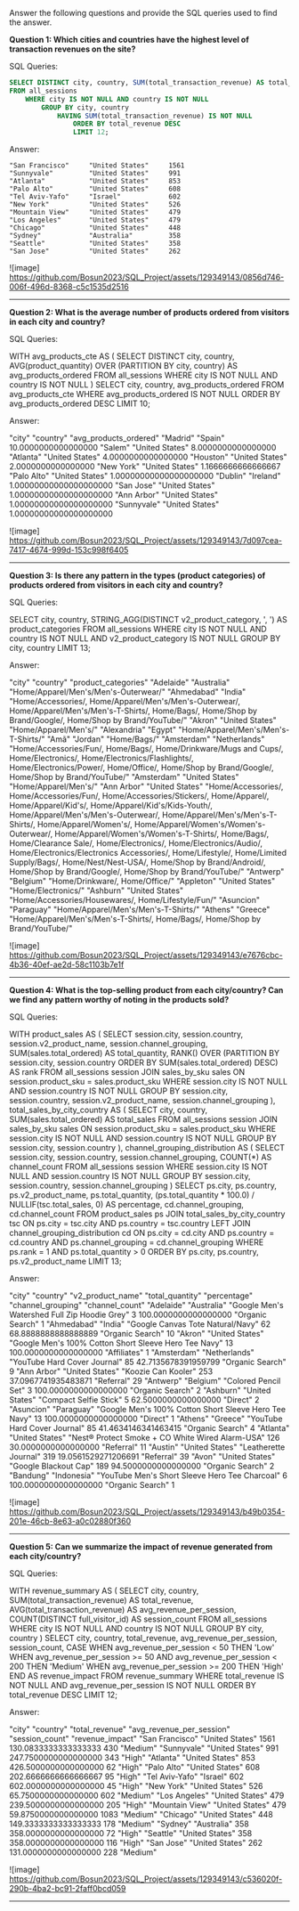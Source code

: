 Answer the following questions and provide the SQL queries used to find the answer.

    
**Question 1: Which cities and countries have the highest level of transaction revenues on the site?**

SQL Queries:

```SQL
SELECT DISTINCT city, country, SUM(total_transaction_revenue) AS total_revenue
FROM all_sessions
	WHERE city IS NOT NULL AND country IS NOT NULL
		GROUP BY city, country
			HAVING SUM(total_transaction_revenue) IS NOT NULL
				ORDER BY total_revenue DESC
				LIMIT 12;
```

Answer:

```"city"	            "country"	        "total_revenue"
"San Francisco"	    "United States"	    1561
"Sunnyvale"	        "United States"	    991
"Atlanta"	        "United States"	    853
"Palo Alto"	        "United States"	    608
"Tel Aviv-Yafo"	    "Israel"	        602
"New York"	        "United States"	    526
"Mountain View"	    "United States"	    479
"Los Angeles"	    "United States"	    479
"Chicago"	        "United States"	    448
"Sydney"	        "Australia"	        358
"Seattle"	        "United States"	    358
"San Jose"	        "United States"	    262
```

![image] https://github.com/Bosun2023/SQL_Project/assets/129349143/0856d746-006f-496d-8368-c5c1535d2516

------------------------------

**Question 2: What is the average number of products ordered from visitors in each city and country?**

SQL Queries:

WITH avg_products_cte AS (
    SELECT DISTINCT
        city,
        country,
        AVG(product_quantity) OVER (PARTITION BY city, country) AS avg_products_ordered
    FROM all_sessions
    WHERE city IS NOT NULL AND country IS NOT NULL
)
SELECT city, country, avg_products_ordered
FROM avg_products_cte
	WHERE avg_products_ordered IS NOT NULL
	ORDER BY avg_products_ordered DESC
		LIMIT 10;

Answer:

"city"	    "country"	        "avg_products_ordered"
"Madrid"	"Spain"	            10.0000000000000000
"Salem"	    "United States"    	8.0000000000000000
"Atlanta"	"United States"	    4.0000000000000000
"Houston"	"United States"	    2.0000000000000000
"New York"	"United States"	    1.1666666666666667
"Palo Alto"	"United States"	    1.00000000000000000000
"Dublin"	"Ireland"	        1.00000000000000000000
"San Jose"	"United States"	    1.00000000000000000000
"Ann Arbor"	"United States"	    1.00000000000000000000
"Sunnyvale"	"United States"	    1.00000000000000000000

![image] https://github.com/Bosun2023/SQL_Project/assets/129349143/7d097cea-7417-4674-999d-153c998f6405

-----------------------------------


**Question 3: Is there any pattern in the types (product categories) of products ordered from visitors in each city and country?**


SQL Queries:

SELECT
    city,
    country,
    STRING_AGG(DISTINCT v2_product_category, ', ') AS product_categories
FROM all_sessions
WHERE city IS NOT NULL AND country IS NOT NULL AND v2_product_category IS NOT NULL
GROUP BY city, country
    LIMIT 13;


Answer:

"city"	        "country"	        "product_categories"
"Adelaide"	    "Australia"	        "Home/Apparel/Men's/Men's-Outerwear/"
"Ahmedabad"	    "India"	            "Home/Accessories/, Home/Apparel/Men's/Men's-Outerwear/, Home/Apparel/Men's/Men's-T-Shirts/, Home/Bags/, Home/Shop by Brand/Google/, Home/Shop by Brand/YouTube/"
"Akron"	        "United States"	    "Home/Apparel/Men's/"
"Alexandria"	"Egypt"	            "Home/Apparel/Men's/Men's-T-Shirts/"
"Amã"	        "Jordan"	        "Home/Bags/"
"Amsterdam"	    "Netherlands"	    "Home/Accessories/Fun/, Home/Bags/, Home/Drinkware/Mugs and Cups/, Home/Electronics/, Home/Electronics/Flashlights/, Home/Electronics/Power/, Home/Office/, Home/Shop by Brand/Google/, Home/Shop by Brand/YouTube/"
"Amsterdam"	    "United States"	    "Home/Apparel/Men's/"
"Ann Arbor"	    "United States"	    "Home/Accessories/, Home/Accessories/Fun/, Home/Accessories/Stickers/, Home/Apparel/, Home/Apparel/Kid's/, Home/Apparel/Kid's/Kids-Youth/, Home/Apparel/Men's/Men's-Outerwear/, Home/Apparel/Men's/Men's-T-Shirts/, Home/Apparel/Women's/, Home/Apparel/Women's/Women's-Outerwear/, Home/Apparel/Women's/Women's-T-Shirts/, Home/Bags/, Home/Clearance Sale/, Home/Electronics/, Home/Electronics/Audio/, Home/Electronics/Electronics Accessories/, Home/Lifestyle/, Home/Limited Supply/Bags/, Home/Nest/Nest-USA/, Home/Shop by Brand/Android/, Home/Shop by Brand/Google/, Home/Shop by Brand/YouTube/"
"Antwerp"	     "Belgium"	        "Home/Drinkware/, Home/Office/"
"Appleton"	     "United States"	"Home/Electronics/"
"Ashburn"	     "United States"	"Home/Accessories/Housewares/, Home/Lifestyle/Fun/"
"Asuncion"	     "Paraguay"	        "Home/Apparel/Men's/Men's-T-Shirts/"
"Athens"	     "Greece"	        "Home/Apparel/Men's/Men's-T-Shirts/, Home/Bags/, Home/Shop by Brand/YouTube/"


![image] https://github.com/Bosun2023/SQL_Project/assets/129349143/e7676cbc-4b36-40ef-ae2d-58c1103b7e1f 

-------------------------------------------

**Question 4: What is the top-selling product from each city/country? Can we find any pattern worthy of noting in the products sold?**


SQL Queries:

WITH product_sales AS (
    SELECT
        session.city,
        session.country,
        session.v2_product_name,
        session.channel_grouping,
        SUM(sales.total_ordered) AS total_quantity,
        RANK() OVER (PARTITION BY session.city, session.country ORDER BY SUM(sales.total_ordered) DESC) AS rank
    FROM all_sessions session
    JOIN sales_by_sku sales ON session.product_sku = sales.product_sku
    WHERE session.city IS NOT NULL AND session.country IS NOT NULL
    GROUP BY session.city, session.country, session.v2_product_name, session.channel_grouping
),
total_sales_by_city_country AS (
    SELECT
        city,
        country,
        SUM(sales.total_ordered) AS total_sales
    FROM all_sessions session
    JOIN sales_by_sku sales ON session.product_sku = sales.product_sku
    WHERE session.city IS NOT NULL AND session.country IS NOT NULL
    GROUP BY session.city, session.country
),
channel_grouping_distribution AS (
    SELECT
        session.city,
        session.country,
        session.channel_grouping,
        COUNT(*) AS channel_count
    FROM all_sessions session
    WHERE session.city IS NOT NULL AND session.country IS NOT NULL
    GROUP BY session.city, session.country, session.channel_grouping
)
SELECT
    ps.city,
    ps.country,
    ps.v2_product_name,
    ps.total_quantity,
    (ps.total_quantity * 100.0) / NULLIF(tsc.total_sales, 0) AS percentage,
    cd.channel_grouping,
    cd.channel_count
FROM product_sales ps
JOIN total_sales_by_city_country tsc ON ps.city = tsc.city AND ps.country = tsc.country
LEFT JOIN channel_grouping_distribution cd ON ps.city = cd.city AND ps.country = cd.country AND ps.channel_grouping = cd.channel_grouping
	WHERE ps.rank = 1 AND ps.total_quantity > 0
	ORDER BY ps.city, ps.country, ps.v2_product_name
	LIMIT 13;

Answer:

"city"	        "country"	    "v2_product_name"	                                                "total_quantity"	"percentage"	        "channel_grouping"	"channel_count"
"Adelaide"	    "Australia"	    "Google Men's Watershed Full Zip Hoodie Grey"	                    3	                100.0000000000000000	"Organic Search"	1
"Ahmedabad"	    "India"	        "Google Canvas Tote Natural/Navy"	                                62	                68.8888888888888889	    "Organic Search"	10
"Akron"	        "United States"	"Google Men's 100% Cotton Short Sleeve Hero Tee Navy"	            13	                100.0000000000000000	"Affiliates"	    1
"Amsterdam"	    "Netherlands"	"YouTube Hard Cover Journal"	                                    85	                42.7135678391959799	    "Organic Search"	9
"Ann Arbor"	    "United States"	"Koozie Can Kooler"	                                                253	                37.0967741935483871	    "Referral"	        29
"Antwerp"	    "Belgium"	    "Colored Pencil Set"	                                            3	                100.0000000000000000	"Organic Search"	2
"Ashburn"	    "United States"	"Compact Selfie Stick"	                                            5	                62.5000000000000000	    "Direct"	        2
"Asuncion"	    "Paraguay"	    "Google Men's 100% Cotton Short Sleeve Hero Tee Navy"	            13	                100.0000000000000000	"Direct"	        1
"Athens"	    "Greece"	    "YouTube Hard Cover Journal"	                                    85	                41.4634146341463415	    "Organic Search"	4
"Atlanta"	    "United States"	"Nest® Protect Smoke + CO White Wired Alarm-USA"	                126	                30.0000000000000000	    "Referral"	        11
"Austin"	    "United States"	"Leatherette Journal"	                                            319	                19.0561529271206691	    "Referral"	        39
"Avon"	        "United States"	"Google Blackout Cap"	                                            189	                94.5000000000000000	    "Organic Search"	2
"Bandung"	    "Indonesia"	    "YouTube Men's Short Sleeve Hero Tee Charcoal"	                    6	                100.0000000000000000	"Organic Search"	1

![image] https://github.com/Bosun2023/SQL_Project/assets/129349143/b49b0354-201e-46cb-8e63-a0c02880f360 

------------------------------------

**Question 5: Can we summarize the impact of revenue generated from each city/country?**

SQL Queries:


WITH revenue_summary AS (
    SELECT
        city,
        country,
        SUM(total_transaction_revenue) AS total_revenue,
        AVG(total_transaction_revenue) AS avg_revenue_per_session,
        COUNT(DISTINCT full_visitor_id) AS session_count
    FROM all_sessions
    WHERE city IS NOT NULL AND country IS NOT NULL
    GROUP BY city, country
)
SELECT
    city,
    country,
    total_revenue,
    avg_revenue_per_session,
    session_count,
    CASE
        WHEN avg_revenue_per_session < 50 THEN 'Low'
        WHEN avg_revenue_per_session >= 50 AND avg_revenue_per_session < 200 THEN 'Medium'
        WHEN avg_revenue_per_session >= 200 THEN 'High'
    END AS revenue_impact
FROM revenue_summary
WHERE total_revenue IS NOT NULL AND avg_revenue_per_session IS NOT NULL
ORDER BY total_revenue DESC
	LIMIT 12;

Answer:

"city"	            "country"	        "total_revenue"	    "avg_revenue_per_session"	"session_count"	"revenue_impact"
"San Francisco"	    "United States"	    1561	            130.0833333333333333	    430	            "Medium"
"Sunnyvale"	        "United States"	    991	                247.7500000000000000	    343	            "High"
"Atlanta"	        "United States"	    853	                426.5000000000000000	    62	            "High"
"Palo Alto"	        "United States"	    608	                202.6666666666666667	    95	            "High"
"Tel Aviv-Yafo"	    "Israel"	        602	                602.0000000000000000	    45	            "High"
"New York"	        "United States"	    526	                65.7500000000000000	        602	            "Medium"
"Los Angeles"	    "United States"	    479	                239.5000000000000000	    205	            "High"
"Mountain View"	    "United States"	    479	                59.8750000000000000	        1083	        "Medium"
"Chicago"	        "United States"	    448	                149.3333333333333333	    178	            "Medium"
"Sydney"	        "Australia"	        358	                358.0000000000000000	    72	            "High"
"Seattle"	        "United States"	    358	                358.0000000000000000	    116	            "High"
"San Jose"	        "United States"	    262	                131.0000000000000000	    228	            "Medium"

![image] https://github.com/Bosun2023/SQL_Project/assets/129349143/c536020f-290b-4ba2-bc91-2faff0bcd059 

---------------------------------------




